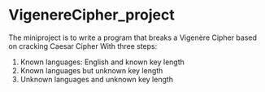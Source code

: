 # VigenereCipher_project
The miniproject is to write a program that breaks a Vigenère Cipher based on cracking Caesar Cipher
With three steps:
1. Known languages: English and known key length
2. Known languages but unknown key length
3. Unknown languages and unknown key length
